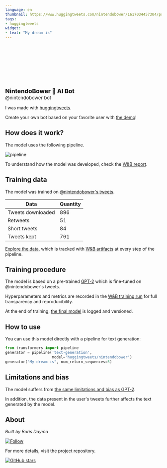 ```yaml
---
language: en
thumbnail: https://www.huggingtweets.com/nintendobower/1617034457304/predictions.png
tags:
- huggingtweets
widget:
- text: "My dream is"
---
```


<div>
<div style="width: 132px; height:132px; border-radius: 50%; background-size: cover; background-image: url('https://pbs.twimg.com/profile_images/1329621245868982273/7gZABQqW_400x400.jpg')">
</div>
<div style="margin-top: 8px; font-size: 19px; font-weight: 800">NintendoBower 🤖 AI Bot </div>
<div style="font-size: 15px">@nintendobower bot</div>
</div>

I was made with [huggingtweets](https://github.com/borisdayma/huggingtweets).

Create your own bot based on your favorite user with [the demo](https://colab.research.google.com/github/borisdayma/huggingtweets/blob/master/huggingtweets-demo.ipynb)!

## How does it work?

The model uses the following pipeline.

![pipeline](https://github.com/borisdayma/huggingtweets/blob/master/img/pipeline.png?raw=true)

To understand how the model was developed, check the [W&B report](https://wandb.ai/wandb/huggingtweets/reports/HuggingTweets-Train-a-Model-to-Generate-Tweets--VmlldzoxMTY5MjI).

## Training data

The model was trained on [@nintendobower's tweets](https://twitter.com/nintendobower).

| Data | Quantity |
| --- | --- |
| Tweets downloaded | 896 |
| Retweets | 51 |
| Short tweets | 84 |
| Tweets kept | 761 |

[Explore the data](https://wandb.ai/wandb/huggingtweets/runs/1e0up07b/artifacts), which is tracked with [W&B artifacts](https://docs.wandb.com/artifacts) at every step of the pipeline.

## Training procedure

The model is based on a pre-trained [GPT-2](https://huggingface.co/gpt2) which is fine-tuned on @nintendobower's tweets.

Hyperparameters and metrics are recorded in the [W&B training run](https://wandb.ai/wandb/huggingtweets/runs/3h9vnuv5) for full transparency and reproducibility.

At the end of training, [the final model](https://wandb.ai/wandb/huggingtweets/runs/3h9vnuv5/artifacts) is logged and versioned.

## How to use

You can use this model directly with a pipeline for text generation:

```python
from transformers import pipeline
generator = pipeline('text-generation',
                     model='huggingtweets/nintendobower')
generator("My dream is", num_return_sequences=5)
```

## Limitations and bias

The model suffers from [the same limitations and bias as GPT-2](https://huggingface.co/gpt2#limitations-and-bias).

In addition, the data present in the user's tweets further affects the text generated by the model.

## About

*Built by Boris Dayma*

[![Follow](https://img.shields.io/twitter/follow/borisdayma?style=social)](https://twitter.com/intent/follow?screen_name=borisdayma)

For more details, visit the project repository.

[![GitHub stars](https://img.shields.io/github/stars/borisdayma/huggingtweets?style=social)](https://github.com/borisdayma/huggingtweets)
